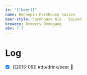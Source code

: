 ```yaml
---
is: "[[beer]]"
name: Hennepin Farmhouse Saison
beer-style: Farmhouse Ale - Saison
brewery: Brewery Ommegang
abv: 7.7
---
```

# Log
- [x] [[2015-09]] #do/drink/beer 🤞
